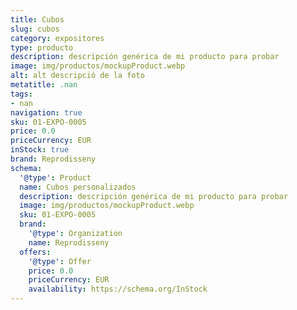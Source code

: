 ```yaml
---
title: Cubos
slug: cubos
category: expositores
type: producto
description: descripción genérica de mi producto para probar
image: img/productos/mockupProduct.webp
alt: alt descripció de la foto
metatitle: .nan
tags:
- nan
navigation: true
sku: 01-EXPO-0005
price: 0.0
priceCurrency: EUR
inStock: true
brand: Reprodisseny
schema:
  '@type': Product
  name: Cubos personalizados
  description: descripción genérica de mi producto para probar
  image: img/productos/mockupProduct.webp
  sku: 01-EXPO-0005
  brand:
    '@type': Organization
    name: Reprodisseny
  offers:
    '@type': Offer
    price: 0.0
    priceCurrency: EUR
    availability: https://schema.org/InStock
---
```

